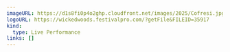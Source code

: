 ```yaml
---
imageURL: https://d1s8fi0p4o2ghp.cloudfront.net/images/2025/Cofresi.jpg
logoURL: https://wickedwoods.festivalpro.com/?getFile&FILEID=35917
kind:
  type: Live Performance
links: []
---
```


